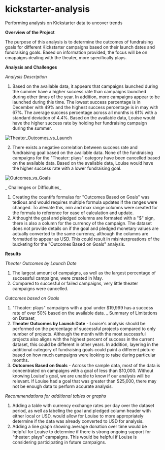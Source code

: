# kickstarter-analysis
Performing analysis on Kickstarter data to uncover trends

**Overview of the Project**

The purpose of this analysis is to determine the outcomes of fundraising goals for different Kickstarter campaigns based on their launch dates and fundraising goals. Based on information provided, the focus will be on cmapaigns dealing with the theater, more specifically plays.

**Analysis and Challenges**

_Analysis Description_
  1. Based on the available data, it appears that campaigns launched during the summer have a higher success rate than campaigns launched during other times of the year. In addition, more campaigns appear to be launched during this time. The lowest success percentage is in December with 49% and the highest success percentage is in may with 67%. The average success percentage across all months is 61% with a standard deviation of 4.4%. Based on the available data, Louise would have the higher success rate by holding her fundraising campaign during the summer.

![Theater_Outcomes_vs_Launch](https://user-images.githubusercontent.com/82549092/115318861-a0a9c880-a14c-11eb-8fdc-7d9ae52f0f7a.png)
  
  2. There exists a negative correlation between success rate and fundraising goal based on the available data. None of the fundraising campaigns for the "Theater: plays" category have been cancelled based on the available data. Based on the available data, Louise would have the higher success rate with a lower fundraising goal.

![Outcomes_vs_Goals](https://user-images.githubusercontent.com/82549092/115318855-9ee00500-a14c-11eb-9d6a-f3759fbd690a.png)

_
Challenges or Difficulties_
 1. Creating the countifs formulas for "Outcomes Based on Goals" was tedious and would requires multiple formula updates if the ranges were changed. To aleviate this, min and max range columns were created for the formula to reference for ease of calculation and update.
 2. Althought the goal and pledged columns are formated with a "$" sign, there is also a column for the currency of the campaign. The dataset does not provide details on if the goal and pledged monetary values are actually converted to the same currency, although the columns are formatted to appear as USD. This could result in misinterpreations of the bucketing for the "Outcomes Based on Goals" analysis.

**Results**

_Theater Outcomes by Launch Date_
  1. The largest amount of campaigns, as well as the largest percentage of successful campaigns, were created in May.
  2. Compared to succesful or failed campaigns, very little theater campaigns were cancelled.

_Outcomes based on Goals_
  1. "Theater: plays" campaigns with a goal under $19,999 has a success rate of over 50% based on the available data.
_
Summary of Limitations on Dataset_
  1. **Theater Outcomes by Launch Date** - Louise's analysis should be performed on the percentage of successful projects compared to only number of projects. Although the month with the most successful projects also aligns with the highest percent of success in the current dataset, this could be different in other years. In addition, layering in the additional category of fundraising goals could paint a different picture based on how much campaigns were looking to raise during particular months.
  2. **Outcomes Based on Goals** - Across the sample data, most of the data is concentrated on campaigns with a goal of less than $10,000. Without knowing Louise's goal, we are unable to know if our analysis will be relevant. If Louise had a goal that was greater than $25,000, there may not be enough data to perform accurate analysis. 

_Recommendations for additional tables or graphs_
 1. Adding a table with currency exchange rates per day over the dataset period, as well as labeling the goal and pledged column header with either local or USD, would allow for Louise to more appropriately determine if the data was already converted to USD for analysis.
 2. Adding a line graph showing average donation over time would be helpful for Louise to determine if there is strong ongoing support for "theater: plays" campaigns. This would be helpful if Louise is considering participating in future campaigns.
